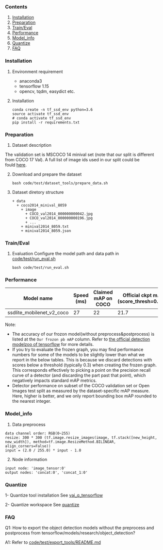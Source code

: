### Contents
1. [Installation](#installation)
2. [Preparation](#preparation)
3. [Train/Eval](#traineval)
4. [Performance](#performance)
5. [Model_info](#model_info)
6. [Quantize](#quantize)
7. [FAQ](#faq)

### Installation

1. Environment requirement
    - anaconda3
    - tensorflow 1.15
    - opencv, tqdm, easydict etc.

2. Installation
   ```shell
   conda create -n tf_ssd_env python=3.6
   source activate tf_ssd_env
   # conda activate tf_ssd_env
   pip install -r requirements.txt
   ```

### Preparation

1. Dataset description

The validation set is MSCOCO 14 minival set (note that our split is different from COCO 17 Val). A full list of image ids used in our split could be fould [here](https://github.com/tensorflow/models/blob/master/research/object_detection/data/mscoco_minival_ids.txt).

2. Download and prepare the dataset
    ```shell
    bash code/test/dataset_tools/prepare_data.sh
    ```

3. Dataset diretory structure
   ```
   + data
     + coco2014_minival_8059 
       + image
         + COCO_val2014_000000000042.jpg
         + COCO_val2014_000000000196.jpg
         + ...
       + minival2014_8059.txt
       + minival2014_8059.json
    ```

### Train/Eval

1. Evaluation
    Configure the model path and data path in [code/test/run_eval.sh](code/test/run_eval.sh)
    ```shell
    bash code/test/run_eval.sh
    ```

### Performance

|Model name           |Speed (ms) |Claimed mAP on COCO |Official ckpt mAP (score_thresh=0.005)|Our frozon pb mAP (score_thresh=0.005)|Official frozon pb mAP (score_thresh=0.3)|
|-                    |-          |-                   |-                                     |-                                    |-                                        |
|ssdlite_mobilenet_v2_coco |27    |22       |21.7       |21.7       |18.7      |

Note: 
 - The accuracy of our frozon model(without preprocess&postprocess) is listed at the `Our frozon pb mAP` column. Refer to [the official detection modelzoo of tensorflow](https://github.com/tensorflow/models/blob/master/research/object_detection/g3doc/detection_model_zoo.md) for more details.
 - If you try to evaluate the frozen graph, you may find performance numbers for some of the models to be slightly lower than what we report in the below tables. This is because we discard detections with scores below a threshold (typically 0.3) when creating the frozen graph. This corresponds effectively to picking a point on the precision recall curve of a detector (and discarding the part past that point), which negatively impacts standard mAP metrics.
 - Detector performance on subset of the COCO validation set or Open Images test split as measured by the dataset-specific mAP measure. Here, higher is better, and we only report bounding box mAP rounded to the nearest integer.

### Model_info

1. Data preprocess
  ```
  data channel order: RGB(0~255)                  
  resize: 300 * 300 (tf.image.resize_images(image, tf.stack([new_height, new_width]), method=tf.image.ResizeMethod.BILINEAR, align_corners=False))
  input = (2.0 / 255.0) * input - 1.0
  ``` 
2. Node information

  ```
  input node: 'image_tensor:0'
  output nodes: 'concat:0', 'concat_1:0'
  ```

### Quantize
1- Quantize tool installation
  See [vai_q_tensorflow](https://github.com/Xilinx/Vitis-AI/tree/master/Vitis-AI-Quantizer/vai_q_tensorflow)

2- Quantize workspace
  See [quantize](./code/quantize/)

### FAQ

Q1: How to export the object detection models without the preprocess and postprocess from tensorflow/models/research/object_detection?

A1: Refer to [code/test/export_tools/README.md](code/test/export_tools/README.md)

